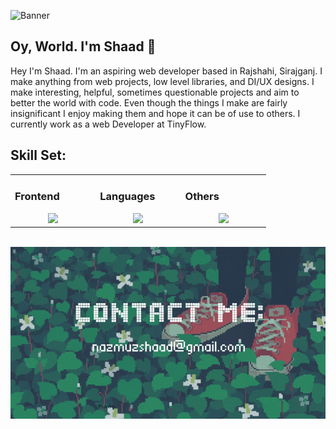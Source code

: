![Banner](https://raw.githubusercontent.com/NazmuzShaad/NazmuzShaad/main/assets/nazmuz-shaad-cover-image.gif)
## Oy, World. I'm Shaad 💾
Hey I'm Shaad. I'm an aspiring web developer based in Rajshahi, Sirajganj. I make anything from web projects, low level libraries, and DI/UX designs. I make interesting, helpful, sometimes questionable projects and aim to better the world with code. Even though the things I make are fairly insignificant I enjoy making them and hope it can be of use to others. I currently work as a web Developer at TinyFlow.



## Skill Set:
<div align="center">

<table><tr><td valign="top" width="25%">

### Frontend  
<a href="https://github.com/tayyabadev">
<div align="center">  
       <img src="https://skillicons.dev/icons?i=html,css,bootstrap,tailwind,js&perline=4" /> 
</div>
</a>
 </td><td valign="top" width="25%">
        
### Languages
<a href="https://github.com/tayyabadev">
<div align="center">
       <img src="https://skillicons.dev/icons?i=c,js,cpp,java,python,&perline=4" /> 
</div>
</a>

</td><td valign="top" width="25%">
  
### Others
<a href="https://github.com/tayyabadev">
<div align="center">
       <img src="https://skillicons.dev/icons?i=git,github,npm,figma,vscode,vercel,discord,vscodeqt&perline=4" /> 
</div>
</a>
</td>
</tr></table>
</div>

<br>
<a href="mailto:nazmuzshaad@gmail.com"><img src="https://raw.githubusercontent.com/NazmuzShaad/NazmuzShaad/main/assets/nazmuz-shaad-contact.gif" alt="Contact Me"></a>

